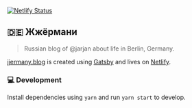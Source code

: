 [![Netlify Status](https://api.netlify.com/api/v1/badges/4b2fca30-7fe5-4a13-bc31-bd302d79703e/deploy-status)](https://app.netlify.com/sites/jjermany/deploys)

## 🇩🇪 Жжёрмани

> Russian blog of @jarjan about life in Berlin, Germany.

[jjermany.blog](https://jjermany.blog) is created using [Gatsby](https://gatsby.org) and lives on [Netlify](http://netlify.com).

### 💻 Development

Install dependencies using `yarn` and run `yarn start` to develop.
